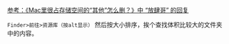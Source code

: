 [参考：《Mac里很占存储空间的“其他”怎么删？》中 “放肆哥” 的回复](https://www.zhihu.com/question/35085249/answer/876957517)

`Finder>前往>资源库（按alt显示）` 然后按大小排序，挨个查找体积比较大的文件夹中的内容。